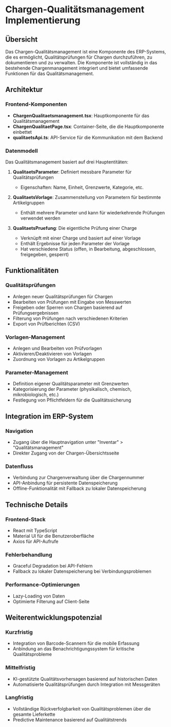 # Chargen-Qualitätsmanagement Implementierung

## Übersicht
Das Chargen-Qualitätsmanagement ist eine Komponente des ERP-Systems, die es ermöglicht, Qualitätsprüfungen für Chargen durchzuführen, zu dokumentieren und zu verwalten. Die Komponente ist vollständig in das bestehende Chargenmanagement integriert und bietet umfassende Funktionen für das Qualitätsmanagement.

## Architektur

### Frontend-Komponenten
- **ChargenQualitaetsmanagement.tsx**: Hauptkomponente für das Qualitätsmanagement
- **ChargenQualitaetPage.tsx**: Container-Seite, die die Hauptkomponente einbettet
- **qualitaetsApi.ts**: API-Service für die Kommunikation mit dem Backend

### Datenmodell
Das Qualitätsmanagement basiert auf drei Hauptentitäten:

1. **QualitaetsParameter**: Definiert messbare Parameter für Qualitätsprüfungen
   - Eigenschaften: Name, Einheit, Grenzwerte, Kategorie, etc.

2. **QualitaetsVorlage**: Zusammenstellung von Parametern für bestimmte Artikelgruppen
   - Enthält mehrere Parameter und kann für wiederkehrende Prüfungen verwendet werden

3. **QualitaetsPruefung**: Die eigentliche Prüfung einer Charge
   - Verknüpft mit einer Charge und basiert auf einer Vorlage
   - Enthält Ergebnisse für jeden Parameter der Vorlage
   - Hat verschiedene Status (offen, in Bearbeitung, abgeschlossen, freigegeben, gesperrt)

## Funktionalitäten

### Qualitätsprüfungen
- Anlegen neuer Qualitätsprüfungen für Chargen
- Bearbeiten von Prüfungen mit Eingabe von Messwerten
- Freigeben oder Sperren von Chargen basierend auf Prüfungsergebnissen
- Filterung von Prüfungen nach verschiedenen Kriterien
- Export von Prüfberichten (CSV)

### Vorlagen-Management
- Anlegen und Bearbeiten von Prüfvorlagen
- Aktivieren/Deaktivieren von Vorlagen
- Zuordnung von Vorlagen zu Artikelgruppen

### Parameter-Management
- Definition eigener Qualitätsparameter mit Grenzwerten
- Kategorisierung der Parameter (physikalisch, chemisch, mikrobiologisch, etc.)
- Festlegung von Pflichtfeldern für die Qualitätssicherung

## Integration im ERP-System

### Navigation
- Zugang über die Hauptnavigation unter "Inventar" > "Qualitätsmanagement"
- Direkter Zugang von der Chargen-Übersichtsseite

### Datenfluss
- Verbindung zur Chargenverwaltung über die Chargennummer
- API-Anbindung für persistente Datenspeicherung
- Offline-Funktionalität mit Fallback zu lokaler Datenspeicherung

## Technische Details

### Frontend-Stack
- React mit TypeScript
- Material UI für die Benutzeroberfläche
- Axios für API-Aufrufe

### Fehlerbehandlung
- Graceful Degradation bei API-Fehlern
- Fallback zu lokaler Datenspeicherung bei Verbindungsproblemen

### Performance-Optimierungen
- Lazy-Loading von Daten
- Optimierte Filterung auf Client-Seite

## Weiterentwicklungspotenzial

### Kurzfristig
- Integration von Barcode-Scannern für die mobile Erfassung
- Anbindung an das Benachrichtigungssystem für kritische Qualitätsprobleme

### Mittelfristig
- KI-gestützte Qualitätsvorhersagen basierend auf historischen Daten
- Automatisierte Qualitätsprüfungen durch Integration mit Messgeräten

### Langfristig
- Vollständige Rückverfolgbarkeit von Qualitätsproblemen über die gesamte Lieferkette
- Predictive Maintenance basierend auf Qualitätstrends 